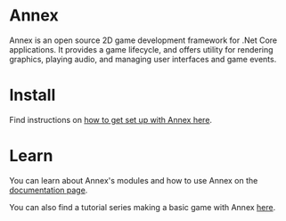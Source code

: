 # Annex
Annex is an open source 2D game development framework for .Net Core applications. It provides a game lifecycle, and offers utility for rendering graphics, playing audio, and managing user interfaces and game events.

# Install
Find instructions on [how to get set up with Annex here](https://github.com/MatthewChrobak/Annex/wiki/Setting-Up).

# Learn
You can learn about Annex's modules and how to use Annex on the [documentation page](https://matthewchrobak.github.io/Annex/).

You can also find a tutorial series making a basic game with Annex [here](https://github.com/MatthewChrobak/Annex/wiki/Building-the-Sample-Project-Part-1).
